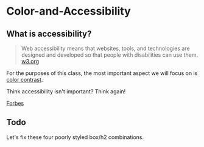# Color-and-Accessibility

## What is accessibility?

> Web accessibility means that websites, tools, and technologies are designed and developed so that people with disabilities can use them.
> [w3.org](https://www.w3.org/WAI/fundamentals/accessibility-intro/)

For the purposes of this class, the most important aspect we will focus on is [color contrast](https://developer.mozilla.org/en-US/docs/Web/Accessibility/Understanding_WCAG/Perceivable/Color_contrast).

Think accessibility isn't important? Think again!

[Forbes](https://www.forbes.com/sites/gusalexiou/2023/06/30/website-accessibility-lawsuits-rising-exponentially-in-2023-according-to-latest-data/)


## Todo
Let's fix these four poorly styled box/h2 combinations. 